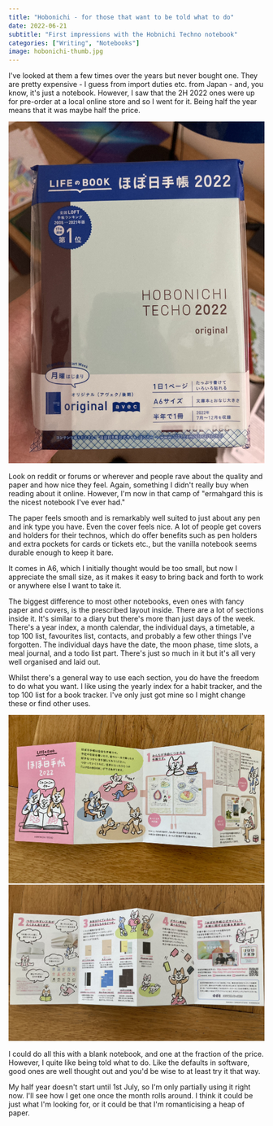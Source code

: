 ```yaml
---
title: "Hobonichi - for those that want to be told what to do"
date: 2022-06-21
subtitle: "First impressions with the Hobnichi Techno notebook"
categories: ["Writing", "Notebooks"]
image: hobonichi-thumb.jpg
---
```


I've looked at them a few  times over the years but never bought one. They are pretty expensive - I guess from import duties etc. from Japan - and, you know, it's just a  notebook. However, I saw that the 2H 2022 ones were up for pre-order at a local online store and so I went for it. Being half the year means that it was maybe half the price.

![Just half a year](hobonichi-thumb.jpg "Just half a year")

Look on reddit or forums or  wherever and people rave about the quality and paper and how nice they  feel. Again, something I didn't really buy when reading about it online. However, I'm now in that camp of "ermahgard this is the nicest notebook I've ever had."

The paper feels smooth and is remarkably well  suited to just about any pen and ink type you have. Even the cover feels nice. A lot of people get covers and holders for their technos, which  do offer benefits such as pen holders and extra pockets for cards or  tickets etc., but the vanilla notebook seems durable enough to keep it  bare.

It comes in A6, which I initially thought would be too  small, but now I appreciate the small size, as it makes it easy to bring back and forth to work or anywhere else I want to take it.

The  biggest difference to most other notebooks, even ones with fancy paper  and covers, is the prescribed layout inside. There are a lot of sections inside it. It's similar to a diary but there's more than just days of  the week. There's a year index, a month calendar, the individual days, a timetable, a top 100 list, favourites list, contacts, and probably a  few other things I've forgotten. The individual days have the date, the  moon phase, time slots, a meal journal, and a todo list part. There's  just so much in it but it's all very well organised and laid out.

Whilst there's a general way to use each section, you do have the freedom to  do what you want. I like using the yearly index for a habit tracker, and the top 100 list for a book tracker. I've only just got mine so I might change these or find other uses.

![](hobonichi-3.jpg)
![Cutesy instructions included](hobonichi-1.jpg "Cutesy instructions included")

I could do all this with a  blank notebook, and one at the fraction of the price. However, I quite  like being told what to do. Like the defaults in software, good ones are well thought out and you'd be wise to at least try it that way.

My half year doesn't start until 1st July, so I'm only partially using it  right now. I'll see how I get one once the month rolls around. I think  it could be just what I'm looking for, or it could be that I'm  romanticising a heap of paper.
